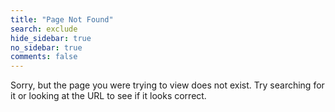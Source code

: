 ```yaml
---
title: "Page Not Found"
search: exclude
hide_sidebar: true
no_sidebar: true
comments: false
---  
```


Sorry, but the page you were trying to view does not exist. Try searching for it or looking at the URL to see if it looks correct.
